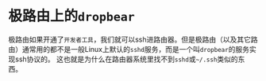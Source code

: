 # 极路由上的`dropbear`

极路由如果开通了`开发者工具`，我们就可以ssh进路由器。但是极路由（以及其它路由）通常用的都不是一般Linux上默认的`sshd`服务，而是一个叫`dropbear`的服务实现ssh协议的。
这也就是为什么在路由器系统里找不到`sshd`或`~/.ssh`类似的东西。

